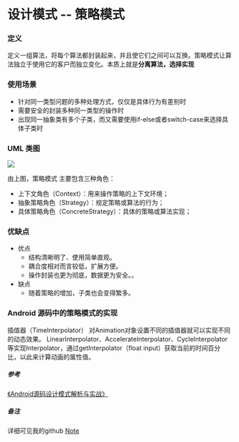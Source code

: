 # 设计模式 -- 策略模式

### 定义

定义一组算法，将每个算法都封装起来，并且使它们之间可以互换。策略模式让算法独立于使用它的客户而独立变化。本质上就是**分离算法，选择实现**

### 使用场景

- 针对同一类型问题的多种处理方式，仅仅是具体行为有差别时
- 需要安全的封装多种同一类型的操作时
- 出现同一抽象类有多个子类，而又需要使用if-else或者switch-case来选择具体子类时

### UML 类图

![](https://github.com/mrlsm/Note/blob/master/designPatterns/images/strategy_uml.jpg)

由上图，策略模式 主要包含三种角色：
- 上下文角色（Context）：用来操作策略的上下文环境；
- 抽象策略角色（Strategy）：规定策略或算法的行为；
- 具体策略角色（ConcreteStrategy）：具体的策略或算法实现；

### 优缺点
- 优点
	- 结构清晰明了、使用简单直观。
 	- 耦合度相对而言较低，扩展方便。
	- 操作封装也更为彻底，数据更为安全。。
- 缺点
	- 随着策略的增加，子类也会变得繁多。

### Android 源码中的策略模式的实现

插值器（TimeInterpolator） 
对Animation对象设置不同的插值器就可以实现不同的动态效果。
LinearInterpolator、AccelerateInterpolator、CycleInterpolator等实现Interpolator，通过getInterpolator（float input）获取当前的时间百分比，以此来计算动画的属性值。


##### 参考
[《Android源码设计模式解析与实战》](https://book.douban.com/subject/26644935/)

##### 备注
详细可见我的github [Note](https://github.com/mrlsm/Note)